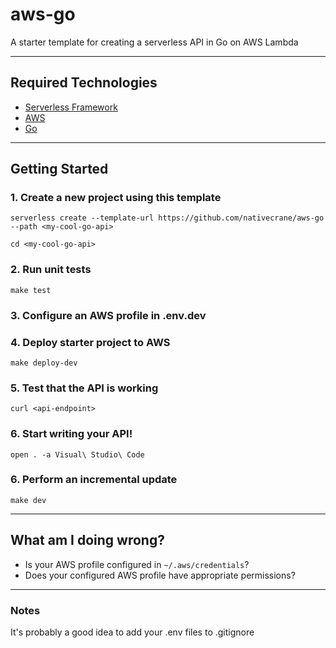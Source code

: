 # aws-go

A starter template for creating a serverless API in Go on AWS Lambda

---

## Required Technologies

* [Serverless Framework](https://www.serverless.com/framework/)
* [AWS](https://aws.amazon.com)
* [Go](https://go.dev/learn/)

---

## Getting Started

### 1. Create a new project using this template

```
serverless create --template-url https://github.com/nativecrane/aws-go --path <my-cool-go-api>
```

```
cd <my-cool-go-api>
```

### 2. Run unit tests
```
make test
```

### 3. Configure an AWS profile in .env.dev

### 4. Deploy starter project to AWS
```
make deploy-dev
```

### 5. Test that the API is working
```
curl <api-endpoint>
```

### 6. Start writing your API!
```
open . -a Visual\ Studio\ Code
```

### 6. Perform an incremental update
```
make dev
```

---

## What am I doing wrong?

* Is your AWS profile configured in `~/.aws/credentials`?
* Does your configured AWS profile have appropriate permissions?

---

### Notes

It's probably a good idea to add your .env files to .gitignore
